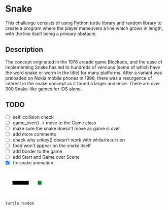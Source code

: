 # Snake

This challenge consists of using Python turtle library and random library to create a program where the player maneuvers a line which grows in length, with the line itself being a primary obstacle.

## Description

The concept originated in the 1976 arcade game Blockade, and the ease of implementing Snake has led to hundreds of versions (some of which have the word snake or worm in the title) for many platforms. After a variant was preloaded on Nokia mobile phones in 1998, there was a resurgence of interest in the snake concept as it found a larger audience. There are over 300 Snake-like games for iOS alone.

## TODO
- [ ] self_collision check
- [ ] game_over() -> move to the Game class
- [ ] make sure the snake doesn't move as game is over
- [ ] add more comments
- [ ] check why onkey() doesn't work with while/recursion 
- [ ] food won't appear on the snake itself
- [ ] add border to the game
- [ ] add Start and Game over Scene
- [x] fix snake animation

![Capture](capture.png?raw=true "Capture")

```turtle``` ```random```